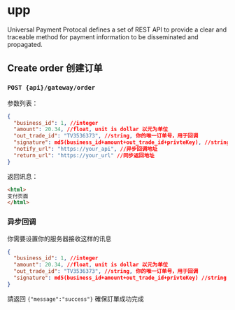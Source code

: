 # upp
Universal Payment Protocal defines a set of REST API to provide a clear and traceable method for payment information to be disseminated and propagated.

## Create order 创建订单
### `POST {api}/gateway/order`
参数列表：
``` json
{
  "business_id": 1, //integer
  "amount": 20.34, //float, unit is dollar 以元为单位
  "out_trade_id": "TV3536373", //string, 你的唯一订单号，用于回调
  "signature": md5(business_id+amount+out_trade_id+privteKey), //string privateKey = 密钥
  "notify_url": "https://your_api", //异步回调地址
  "return_url": "https://your_url" //同步返回地址
}
```

返回讯息：
``` html
<html>
支付页面
</html>
```

### 异步回调
你需要设置你的服务器接收这样的讯息
``` json
{
  "business_id": 1, //integer
  "amount": 20.34, //float, unit is dollar 以元为单位
  "out_trade_id": "TV3536373", //string, 你的唯一订单号，用于回调
  "signature": md5(business_id+amount+out_trade_id+privteKey) //string privateKey = 密钥
}
```

請返回 `{"message":"success"}` 確保訂單成功完成
